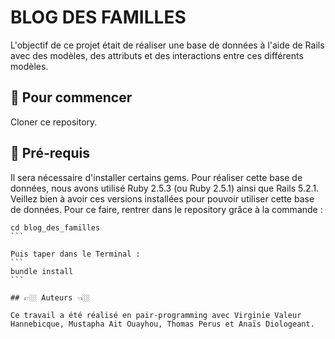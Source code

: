 # BLOG DES FAMILLES

L'objectif de ce projet était de réaliser une base de données à l'aide de Rails avec des modèles, des attributs et des interactions entre ces différents modèles.

## 🐣 Pour commencer

Cloner ce repository.

## 🔧 Pré-requis

Il sera nécessaire d'installer certains gems. Pour réaliser cette base de données, nous avons utilisé Ruby 2.5.3 (ou Ruby 2.5.1) ainsi que Rails 5.2.1. Veillez bien à avoir ces versions installées pour pouvoir utiliser cette base de données. Pour ce faire, rentrer dans le repository grâce à la commande :
````
cd blog_des_familles
```

Puis taper dans le Terminal :
```
bundle install
```

## 👉🏼 Auteurs 👈🏼

Ce travail a été réalisé en pair-programming avec Virginie Valeur Hannebicque, Mustapha Ait Ouayhou, Thomas Perus et Anaïs Diologeant.
